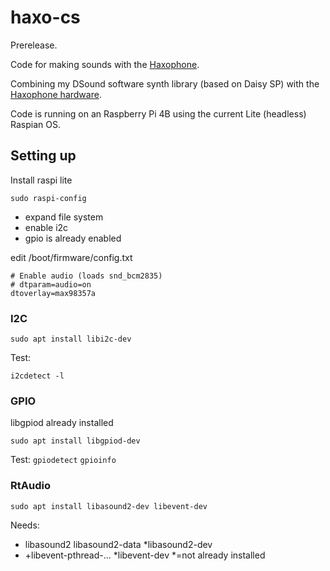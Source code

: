 # haxo-cs

Prerelease.

Code for making sounds with the [Haxophone](https://www.crowdsupply.com/cardona-bits/haxophone).

Combining my DSound software synth library (based on Daisy SP) with the [Haxophone hardware](https://github.com/cardonabits/haxo-hw).

Code is running on an Raspberry Pi 4B using the current Lite (headless) Raspian OS.

## Setting up

Install raspi lite

`sudo raspi-config`

* expand file system
* enable i2c
* gpio is already enabled

edit /boot/firmware/config.txt
```
# Enable audio (loads snd_bcm2835)
# dtparam=audio=on
dtoverlay=max98357a
```

### I2C

`sudo apt install libi2c-dev`

Test:

`i2cdetect -l`

### GPIO

libgpiod already installed

`sudo apt install libgpiod-dev`

Test:
`gpiodetect`
`gpioinfo`

### RtAudio

`sudo apt install libasound2-dev libevent-dev`

Needs:
* libasound2 libasound2-data *libasound2-dev
* +libevent-pthread-... *libevent-dev
*=not already installed

##
